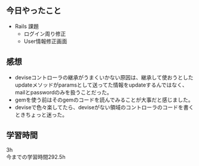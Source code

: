 ## 今日やったこと
- Rails 課題 
  - ログイン周り修正
  - User情報修正画面
## 感想
- deviseコントローラの継承がうまくいかない原因は、継承して使おうとしたupdateメソッドがparamsとして送ってた情報をupdateするんではなく、mailとpasswordのみを扱うことだった。
- gemを使う前はそのgemのコードを読んでみることが大事だと感じました。
- deviseで色々楽してたら、deviseがない領域のコントローラのコードを書くときちょっと迷った。

## 学習時間
3h  
今までの学習時間292.5h 

